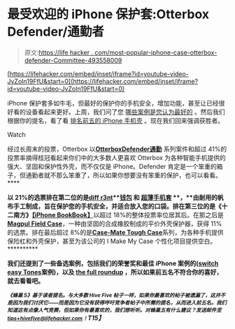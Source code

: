 # 最受欢迎的 iPhone 保护套:Otterbox Defender/通勤者

> 原文:[https://life hacker . com/most-popular-iphone-case-otterbox-defender-Committee-493558009](https://lifehacker.com/most-popular-iphone-case-otterbox-defender-commuter-493558009)

 [https://lifehacker.com/embed/inset/iframe?id=youtube-video-JvZoIn19FfU&start=0](https://lifehacker.com/embed/inset/iframe?id=youtube-video-JvZoIn19FfU&start=0) 

iPhone 保护套多如牛毛，但最好的保护你的手机安全，增加功能，甚至让已经很好看的设备看起来更好。上周，我们问了您 [哪些案例是您认为最好的](http://lifehacker.com/best-iphone-case-486580175) 。然后我们根据你的提名，看了看 [排名前五的 iPhone 手机壳](http://lifehacker.com/five-best-iphone-cases-489744751) 。现在我们回来强调获胜者。

Watch

经过长周末的投票，Otterbox 以[**Otterbox**](http://www.otterbox.com/)**[**Defender**](http://www.otterbox.com/defender-series/defender-series,default,pg.html)**[**通勤**](http://www.otterbox.com/commuter-series/commuter-series,default,pg.html) 系列案件和超过 41%的投票率摘得桂冠看起来你们中的大多数人更喜欢 Otterbox 为各种智能手机提供的强大、坚固和保护性外壳，而不仅仅是 iPhone。Defender 肯定是一个笨重的箱子，但通勤者就不那么笨重了，所以如果你想要没有笨重的保护，也可以看看。****

****以 21%的选票排在第二位的是[**diff r3nt**](http://diffr3nt.com/)**[**钱包**](http://diffr3nt.com/pages/diffr3nt-wallet3) **和** [**超薄手机套**](http://diffr3nt.com/pages/diffr3nt-slim) **，**由耐用的帆布手工制成，旨在保护您的手机安全，并适合放入您的口袋。排在第三位的是《十二南方》[](http://twelvesouth.com/)****[**【iPhone BookBook】**](http://twelvesouth.com/products/bookbook_iphone/)以超过 18%的整体投票率位居其后。在那之后是[**Magpul Field Case**](http://store.magpul.com/category/125)，一种由坚固的合成橡胶制成的平价外壳保护器，获得 11%的选票。排在最后超过 8%的是[**Case-Mate Tough Case**](http://www.case-mate.com/)系列，为各种手机提供保险杠和外壳保护，甚至为该公司的 I Make My Case 个性化项目提供空白。**********

****我们还提到了一些备选案例，包括我们的荣誉奖和最佳 iPhone 案例的([switch easy Tones](http://www.switcheasy.com/product/TONES_iPhone5/color/GrayishBlue/)案例)，以及 [the full roundup](http://lifehacker.com/five-best-iphone-cases-489744751) ，所以如果前五名不符合你的喜好，就去看看吧。****

*****<small>《蜂巢 5》基于读者提名。与大多数 Hive Five 帖子一样，如果你最喜欢的帖子被遗漏了，这并不是因为我们讨厌它——而是因为它没有获得呼吁竞争者帖子中所需的提名，从而进入前五名。我们知道这有点像人气竞赛，但如果你有最喜欢的，我们想听听。对蜂巢五有什么建议？发送邮件至</small>*[*<small>tips+hivefive@lifehacker.com</small>*](mailto:tips+hivefive@lifehacker.com)*<small>！</small>T15】*****